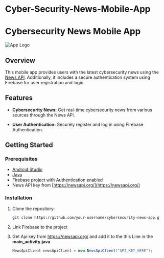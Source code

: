 # Cyber-Security-News-Mobile-App

# Cybersecurity News Mobile App

![App Logo](link_to_your_logo.png)

## Overview

This mobile app provides users with the latest cybersecurity news using the [News API](https://newsapi.org/). Additionally, it includes a secure authentication system using Firebase for user registration and login.

## Features

- **Cybersecurity News:** Get real-time cybersecurity news from various sources through the News API.
  
- **User Authentication:** Securely register and log in using Firebase Authentication.


## Getting Started

### Prerequisites

-  [Android Studio](https://developer.android.com/studio)
- [Java](https://www.java.com/en/download/)
- Firebase project with Authentication enabled
- News API key from [https://newsapi.org/](https://newsapi.org/)

### Installation

1. Clone the repository:

   ```bash
   git clone https://github.com/your-username/cybersecurity-news-app.git

2. Link Firebase to the project
3. Get Api key from https://newsapi.org/ and add it to the this Line in the **main_activity.java**
     ```java
     NewsApiClient newsApiClient = new NewsApiClient("API_KEY_HERE");
 
